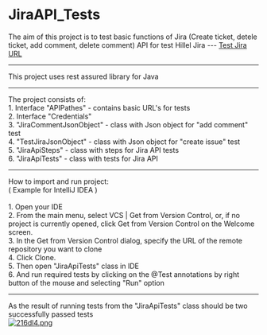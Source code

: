 # JiraAPI_Tests
The aim of this project is to test basic functions of Jira (Create ticket, detele ticket, add comment, delete comment) API for test Hillel Jira --- [Test Jira URL](https://jira.hillel.it/secure/Dashboard.jspa)
<hr></hr>

This project uses rest assured library for Java 
<hr></hr>
The project consists of:
<br>
1. Interface "APIPathes" - contains basic URL's for tests
<br>
2. Interface "Credentials"
<br>
3. "JiraCommentJsonObject" - class with Json object for "add comment" test
<br>
4. "TestJiraJsonObject" - class with Json object for "create issue" test
<br>
5. "JiraApiSteps" - class with steps for Jira API tests
<br>
6. "JiraApiTests" - class with tests for Jira API
<hr></hr>
How to import and run project:
<br>
( Example for IntelliJ IDEA )
<br>
<br>
1. Open your IDE 
<br>
2. From the main menu, select VCS | Get from Version Control, or, if no project is currently opened, click Get from Version Control on the Welcome screen.
<br>
3. In the Get from Version Control dialog, specify the URL of the remote repository you want to clone
<br>
4. Click Clone.
<br>
5. Then open "JiraApiTests" class in IDE
<br>
6. And run required tests by clicking on the @Test annotations by right button of the mouse and selecting "Run" option
<hr></hr>

As the result of running tests from the "JiraApiTests" class should be two successfully passed tests
<br>
<a href="https://freeimage.host/"><img src="https://iili.io/216dl4.png" alt="216dl4.png" border="0"></a>
